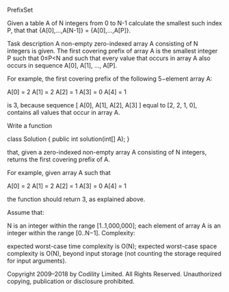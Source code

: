 PrefixSet


Given a table A of N integers from 0 to N-1 calculate the smallest such index P, that that {A[0],...,A[N-1]} = {A[0],...,A[P]}.

Task description
A non-empty zero-indexed array A consisting of N integers is given. The first covering prefix of array A is the smallest integer P such that 0≤P<N and such that every value that occurs in array A also occurs in sequence A[0], A[1], ..., A[P].

For example, the first covering prefix of the following 5−element array A:

  A[0] = 2
  A[1] = 2
  A[2] = 1
  A[3] = 0
  A[4] = 1
  
is 3, because sequence [ A[0], A[1], A[2], A[3] ] equal to [2, 2, 1, 0], contains all values that occur in array A.

Write a function

class Solution { public int solution(int[] A); }

that, given a zero-indexed non-empty array A consisting of N integers, returns the first covering prefix of A.

For example, given array A such that

  A[0] = 2
  A[1] = 2
  A[2] = 1
  A[3] = 0
  A[4] = 1
  
the function should return 3, as explained above.

Assume that:

N is an integer within the range [1..1,000,000];
each element of array A is an integer within the range [0..N−1].
Complexity:

expected worst-case time complexity is O(N);
expected worst-case space complexity is O(N), beyond input storage (not counting the storage required for input arguments).


Copyright 2009–2018 by Codility Limited. All Rights Reserved. Unauthorized copying, publication or disclosure prohibited.
